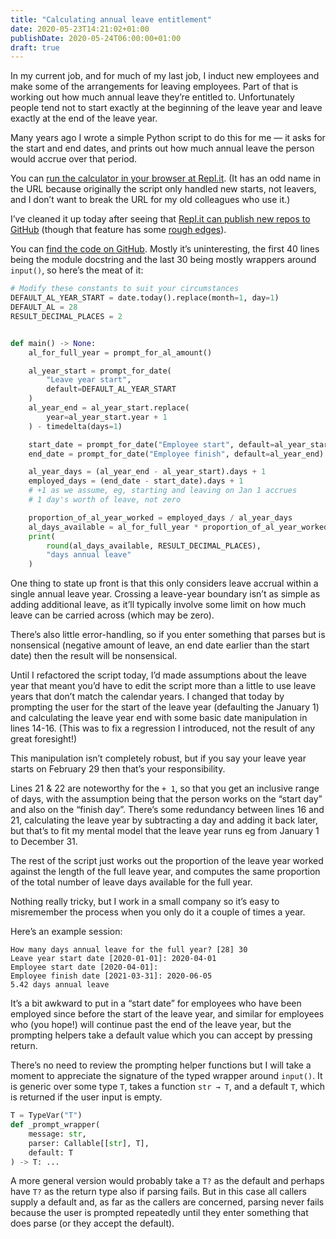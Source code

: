 ```yaml
---
title: "Calculating annual leave entitlement"
date: 2020-05-23T14:21:02+01:00
publishDate: 2020-05-24T06:00:00+01:00
draft: true
---
```


In my current job, and for much of my last job, I induct new employees and make some of the arrangements for leaving employees.
Part of that is working out how much annual leave they’re entitled to.
Unfortunately people tend not to start exactly at the beginning of the leave year and leave exactly at the end of the leave year.

Many years ago I wrote a simple Python script to do this for me — it asks for the start and end dates, and prints out how much annual leave the person would accrue over that period.

You can [run the calculator in your browser at Repl.it][calc].
(It has an odd name in the URL because originally the script only handled new starts, not leavers, and I don’t want to break the URL for my old colleagues who use it.)

[calc]: https://annualleavecalculator-end-date.robjwells.repl.run/

I’ve cleaned it up today after seeing that [Repl.it can publish new repos to GitHub][gh-announce] (though that feature has some [rough edges][gh-bug]).

[gh-announce]: https://repl.it/talk/announcements/Feedback-for-git-support-the-new-GitHub-integration/21631
[gh-bug]: https://repl.it/talk/announcements/1-to-this-feature-thanks-but-I-came/21631/175353

You can [find the code on GitHub][repo].
Mostly it’s uninteresting, the first 40 lines being the module docstring and the last 30 being mostly wrappers around `input()`, so here’s the meat of it:

[repo]: https://github.com/robjwells/annual_leave_calculator/blob/master/main.py

```python {linenos=true}
# Modify these constants to suit your circumstances
DEFAULT_AL_YEAR_START = date.today().replace(month=1, day=1)
DEFAULT_AL = 28
RESULT_DECIMAL_PLACES = 2


def main() -> None:
    al_for_full_year = prompt_for_al_amount()

    al_year_start = prompt_for_date(
        "Leave year start",
        default=DEFAULT_AL_YEAR_START
    )
    al_year_end = al_year_start.replace(
        year=al_year_start.year + 1
    ) - timedelta(days=1)

    start_date = prompt_for_date("Employee start", default=al_year_start)
    end_date = prompt_for_date("Employee finish", default=al_year_end)

    al_year_days = (al_year_end - al_year_start).days + 1
    employed_days = (end_date - start_date).days + 1
    # +1 as we assume, eg, starting and leaving on Jan 1 accrues
    # 1 day's worth of leave, not zero

    proportion_of_al_year_worked = employed_days / al_year_days
    al_days_available = al_for_full_year * proportion_of_al_year_worked
    print(
        round(al_days_available, RESULT_DECIMAL_PLACES),
        "days annual leave"
    )
```

One thing to state up front is that this only considers leave accrual within a single annual leave year.
Crossing a leave-year boundary isn’t as simple as adding additional leave, as it’ll typically involve some limit on how much leave can be carried across (which may be zero).

There’s also little error-handling, so if you enter something that parses but is nonsensical (negative amount of leave, an end date earlier than the start date) then the result will be nonsensical.

Until I refactored the script today, I’d made assumptions about the leave year that meant you’d have to edit the script more than a little to use leave years that don’t match the calendar years.
I changed that today by prompting the user for the start of the leave year (defaulting the January 1) and calculating the leave year end with some basic date manipulation in lines 14-16.
(This was to fix a regression I introduced, not the result of any great foresight!)

This manipulation isn’t completely robust, but if you say your leave year starts on February 29 then that’s your responsibility.

Lines 21 & 22 are noteworthy for the `+ 1`, so that you get an inclusive range of days, with the assumption being that the person works on the “start day” and also on the “finish day”.
There’s some redundancy between lines 16 and 21, calculating the leave year by subtracting a day and adding it back later, but that’s to fit my mental model that the leave year runs eg from January 1 to December 31.

The rest of the script just works out the proportion of the leave year worked against the length of the full leave year, and computes the same proportion of the total number of leave days available for the full year.

Nothing really tricky, but I work in a small company so it’s easy to misremember the process when you only do it a couple of times a year.

Here’s an example session:

```
How many days annual leave for the full year? [28] 30
Leave year start date [2020-01-01]: 2020-04-01
Employee start date [2020-04-01]:
Employee finish date [2021-03-31]: 2020-06-05
5.42 days annual leave
```

It’s a bit awkward to put in a “start date” for employees who have been employed since before the start of the leave year, and similar for employees who (you hope!) will continue past the end of the leave year, but the prompting helpers take a default value which you can accept by pressing return.

There’s no need to review the prompting helper functions but I will take a moment to appreciate the signature of the typed wrapper around `input()`.
It is generic over some type `T`, takes a function `str → T`, and a default `T`, which is returned if the user input is empty.

```python
T = TypeVar("T")
def _prompt_wrapper(
    message: str,
    parser: Callable[[str], T],
    default: T
) -> T: ...
```

A more general version would probably take a `T?` as the default and perhaps have `T?` as the return type also if parsing fails.
But in this case all callers supply a default and, as far as the callers are concerned, parsing never fails because the user is prompted repeatedly until they enter something that does parse (or they accept the default).
